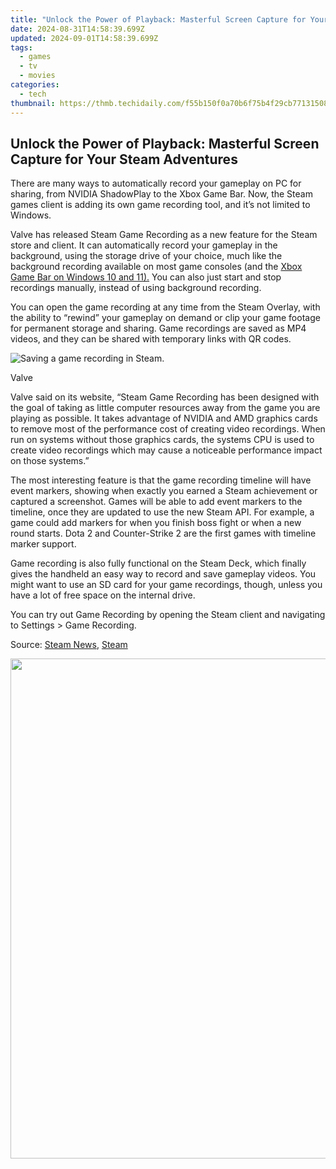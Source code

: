 ```yaml
---
title: "Unlock the Power of Playback: Masterful Screen Capture for Your Steam Adventures"
date: 2024-08-31T14:58:39.699Z
updated: 2024-09-01T14:58:39.699Z
tags:
  - games
  - tv
  - movies
categories:
  - tech
thumbnail: https://thmb.techidaily.com/f55b150f0a70b6f75b4f29cb771315089c12f926804ec41deca73775edc4aad1.png
---
```


## Unlock the Power of Playback: Masterful Screen Capture for Your Steam Adventures

There are many ways to automatically record your gameplay on PC for sharing, from NVIDIA ShadowPlay to the Xbox Game Bar. Now, the Steam games client is adding its own game recording tool, and it’s not limited to Windows.

 Valve has released Steam Game Recording as a new feature for the Steam store and client. It can automatically record your gameplay in the background, using the storage drive of your choice, much like the background recording available on most game consoles (and the [Xbox Game Bar on Windows 10 and 11).](https://instagram-clips.techidaily.com/updated-a-comprehensive-tutorial-changing-gender-in-social-media-images-for-2024/) You can also just start and stop recordings manually, instead of using background recording.

 You can open the game recording at any time from the Steam Overlay, with the ability to “rewind” your gameplay on demand or clip your game footage for permanent storage and sharing. Game recordings are saved as MP4 videos, and they can be shared with temporary links with QR codes.

![Saving a game recording in Steam.](https://static1.howtogeekimages.com/wordpress/wp-content/uploads/2024/06/feature.jpg) 

Valve

 Valve said on its website, “Steam Game Recording has been designed with the goal of taking as little computer resources away from the game you are playing as possible. It takes advantage of NVIDIA and AMD graphics cards to remove most of the performance cost of creating video recordings. When run on systems without those graphics cards, the systems CPU is used to create video recordings which may cause a noticeable performance impact on those systems.”

 The most interesting feature is that the game recording timeline will have event markers, showing when exactly you earned a Steam achievement or captured a screenshot. Games will be able to add event markers to the timeline, once they are updated to use the new Steam API. For example, a game could add markers for when you finish boss fight or when a new round starts. Dota 2 and Counter-Strike 2 are the first games with timeline marker support.

 Game recording is also fully functional on the Steam Deck, which finally gives the handheld an easy way to record and save gameplay videos. You might want to use an SD card for your game recordings, though, unless you have a lot of free space on the internal drive.

 You can try out Game Recording by opening the Steam client and navigating to Settings > Game Recording.

 Source: [Steam News](https://store.steampowered.com/news/app/593110/view/6087258371786989397?l=english), [Steam](https://store.steampowered.com/gamerecording)

<ins class="adsbygoogle"
     style="display:block"
     data-ad-format="autorelaxed"
     data-ad-client="ca-pub-7571918770474297"
     data-ad-slot="1223367746"></ins>



<ins class="adsbygoogle"
     style="display:block"
     data-ad-client="ca-pub-7571918770474297"
     data-ad-slot="8358498916"
     data-ad-format="auto"
     data-full-width-responsive="true"></ins>



<!-- affiliate ads begin -->
<a href="https://aspironcom.sjv.io/c/5597632/1941789/21554" target="_top" id="1941789"><img src="//a.impactradius-go.com/display-ad/21554-1941789" border="0" alt="" width="650" height="800"/></a><img height="0" width="0" src="https://imp.pxf.io/i/5597632/1941789/21554" style="position:absolute;visibility:hidden;" border="0" />
<!-- affiliate ads end -->